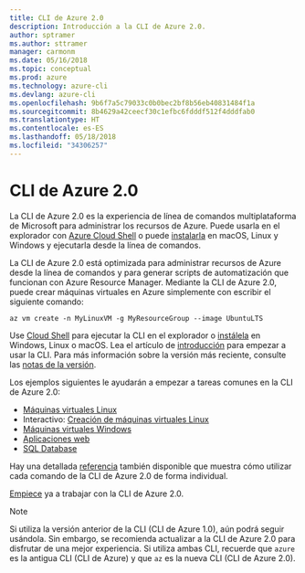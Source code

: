 ```yaml
---
title: CLI de Azure 2.0
description: Introducción a la CLI de Azure 2.0.
author: sptramer
ms.author: sttramer
manager: carmonm
ms.date: 05/16/2018
ms.topic: conceptual
ms.prod: azure
ms.technology: azure-cli
ms.devlang: azure-cli
ms.openlocfilehash: 9b6f7a5c79033c0b0bec2bf8b56eb40831484f1a
ms.sourcegitcommit: 8b4629a42ceecf30c1efbc6fdddf512f4dddfab0
ms.translationtype: HT
ms.contentlocale: es-ES
ms.lasthandoff: 05/18/2018
ms.locfileid: "34306257"
---
```

# <a name="azure-cli-20"></a>CLI de Azure 2.0

La CLI de Azure 2.0 es la experiencia de línea de comandos multiplataforma de Microsoft para administrar los recursos de Azure.
Puede usarla en el explorador con [Azure Cloud Shell](/azure/cloud-shell/overview) o puede [instalarla](install-azure-cli.md) en macOS, Linux y Windows y ejecutarla desde la línea de comandos.

La CLI de Azure 2.0 está optimizada para administrar recursos de Azure desde la línea de comandos y para generar scripts de automatización que funcionan con Azure Resource Manager. Mediante la CLI de Azure 2.0, puede crear máquinas virtuales en Azure simplemente con escribir el siguiente comando:

```azurecli-interactive
az vm create -n MyLinuxVM -g MyResourceGroup --image UbuntuLTS
```

Use [Cloud Shell](/azure/cloud-shell/overview) para ejecutar la CLI en el explorador o [instálela](install-azure-cli.md) en Windows, Linux o macOS.
Lea el artículo de [introducción](get-started-with-azure-cli.md) para empezar a usar la CLI.
Para más información sobre la versión más reciente, consulte las [notas de la versión](release-notes-azure-cli.md).

Los ejemplos siguientes le ayudarán a empezar a tareas comunes en la CLI de Azure 2.0:
- [Máquinas virtuales Linux](/azure/virtual-machines/virtual-machines-linux-cli-samples?toc=%2fcli%2fazure%2ftoc.json&bc=%2fcli%2fazure%2fbreadcrumb%2ftoc.json)
- Interactivo: [Creación de máquinas virtuales Linux](https://docs.microsoft.com/learn/azure-cli-2-0/index)
- [Máquinas virtuales Windows](/azure/virtual-machines/virtual-machines-windows-cli-samples?toc=%2fcli%2fazure%2ftoc.json&bc=%2fcli%2fazure%2fbreadcrumb%2ftoc.json)
- [Aplicaciones web](/azure/app-service-web/app-service-cli-samples?toc=%2fcli%2fazure%2ftoc.json&bc=%2fcli%2fazure%2fbreadcrumb%2ftoc.json)
- [SQL Database](/azure/sql-database/sql-database-cli-samples?toc=%2fcli%2fazure%2ftoc.json&bc=%2fcli%2fazure%2fbreadcrumb%2ftoc.json)

Hay una detallada [referencia](/cli/azure/reference-index) también disponible que muestra cómo utilizar cada comando de la CLI de Azure 2.0 de forma individual.

[Empiece](get-started-with-azure-cli.md) ya a trabajar con la CLI de Azure 2.0.

> [!NOTE]
> Si utiliza la versión anterior de la CLI (CLI de Azure 1.0), aún podrá seguir usándola.
> Sin embargo, se recomienda actualizar a la CLI de Azure 2.0 para disfrutar de una mejor experiencia.
> Si utiliza ambas CLI, recuerde que `azure` es la antigua CLI (CLI de Azure) y que `az` es la nueva CLI (CLI de Azure 2.0).
